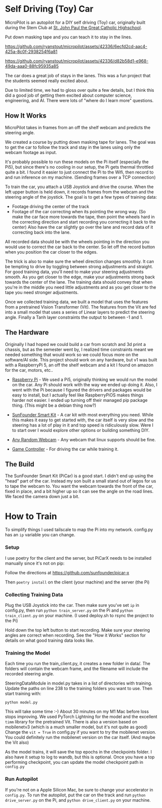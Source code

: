 # Self Driving (Toy) Car

MicroPilot is an autopilot for a DIY self driving (Toy) car, originally built during the Stem Club at [St. John Paul the Great Catholic Highschool](https://www.jpthegreatdenver.org/).

Put down masking tape and you can teach it to stay in the lines.

https://github.com/ryanstout/micropilot/assets/42336/6ecfd2cd-aac4-425a-8c0f-2938254f6a81

https://github.com/ryanstout/micropilot/assets/42336/d82b58d1-e968-49da-aaa0-88fc95935a85


The car does a great job of stays in the lanes. This was a fun project that the students seemed really excited about.

Due to limited time, we had to gloss over quite a few details, but I think this did a good job of getting them excited about computer science, engineering, and AI. There were lots of "where do I learn more" questions.

## How It Works

MicroPilot takes in frames from an off the shelf webcam and predicts the steering angle.

We created a course by putting down masking tape for lanes. The goal was to get the car to follow the track and stay in the lanes using only the webcam footage as input.

It's probably possible to run these models on the Pi itself (especially the Pi5), but since there's no cooling in our setup, the Pi gets thermal throttled quite a bit. I found it easier to just connect the Pi to the Wifi, then record to and run inference on my machine. (Sending frames over a TCP connection)

To train the car, you attach a USB Joystick and drive the course. When the left upper button is held down, it records frames from the webcam and the steering angle of the joystick. The goal is to get a few types of training data:

- Footage driving the center of the track
- Footage of the car correcting when its pointing the wrong way. (So make the car face more towards the tape, then point the wheels hard in the correcting direction and start recording you correcting it back to the center) Also have the car slightly go over the lane and record data of it correcting back into the lane.

All recorded data should be with the wheels pointing in the direction you would use to correct the car back to the center. So let off the record button when you position the car closer to the edges.

The trick is also to make sure the wheel direction changes smoothly. It can be tempting to drive by toggling between strong adjustments and straight. For good training data, you'll need to make your steering adjustments smooth. As you get closer to the edge, make your adjustments strong back towards the center of the lane. The training data should convey that when you're in the middle you need little adjustments and as you get closer to the tape you need stronger adjustments.

Once we collected training data, we built a model that uses the features from a pretrained Vision Transformer (Vit). The features from the Vit are fed into a small model that uses a series of Linear layers to predict the steering angle. Finally a Tanh layer constraints the output to between -1 and 1.

## The Hardware

Originally I had hoped we could build a car from scratch and 3d print a chassis, but as the semester went by, I realized time constraints meant we needed something that would work so we could focus more on the software/AI side. This project should work on any hardware, but v1 was built with a RaspberryPi 5, an off the shelf webcam and a kit I found on amazon for the car, motors, etc.. 


- [Raspberry Pi](https://www.amazon.com/Raspberry-Model-2019-Quad-Bluetooth) - We used a Pi5, originally thinking we would run the model on the car. Any Pi should work with the way we ended up doing it. Also, I went with the Pi because I figured the drivers and packages would be easy to install, but I actually feel like RaspberryPiOS makes things harder not easier. I ended up turning off their managed pip package thing. (This might be a debian thing now?)

- [SunFounder Smart Kit](https://www.amazon.com/gp/product/B0CGLPF29H/) - A car kit with most everything you need. While this makes it easy to get started with, the car itself is very slow and the steering has a lot of play in it and top speed is ridiculously slow. Were I to start over I would explore other options or building something DIY.

- [Any Random Webcam](https://www.amazon.com/gp/product/B0092QJRPC/) - Any webcam that linux supports should be fine.

- [Game Controller](https://www.amazon.com/gp/product/B003VAHYQY/) - For driving the car while training it.

## The Build

The SunFounder Smart Kit (PiCar) is a good start. I didn't end up using the "head" part of the car. Instead my son built a small stand out of legos for us to tape the webcam to. You want the webcam towards the front of the car, fixed in place, and a bit higher up so it can see the angle on the road lines. We faced the camera down just a bit.


# How to Train

To simplify things I used tailscale to map the Pi into my network. config.py has an `ip` variable you can change.

### Setup

I use poetry for the client and the server, but PiCarX needs to be installed manually since it's not on pip:

Follow the directions at https://github.com/sunfounder/picar-x

Then `poetry install` on the client (your machine) and the server (the Pi)

### Collecting Training Data

Plug the USB Joystick into the car. Then make sure you've set `ip` in config.py, then run `python train_server.py` on the Pi and `python train_client.py` on your machine. (I used deploy.sh to rsync the project to the Pi)

Hold down the top left button to start recording. Make sure your steering angles are correct when recording. See the "How it Works" section for details on what good training data looks like.

### Training the Model

Each time you run the train_client.py, it creates a new folder in data/. The folders will contain the webcam frame, and the filename will include the recorded steering angle.

SteeringDataModule in model.py takes in a list of directories with training. Update the paths on line 238 to the training folders you want to use. Then start training with:

```
python model.py
```

This will take some time :-) About 30 minutes on my M1 Mac before loss stops improving. We used PyTorch Lightning for the model and the excellent `timm` library for the pretrained Vit. There is also a version based on mobilenetv3 (which is a much smaller model, but it's not quite as good) Change the `vit = True` in config.py if you want to try the mobilenet version. You could definitely run the mobilenet version on the car itself. (And maybe the Vit also)

As the model trains, it will save the top epochs in the checkpoints folder. I also have it setup to log to wandb, but this is optional. Once you have a top performing checkpoint, you can update the model checkpoint path in `config.py`

### Run Autopilot

If you're not on a Apple Silicon Mac, be sure to change your accelerator in `config.py`. To run the autopilot, put the car on the track and run `python drive_server.py` on the Pi, and `python drive_client.py` on your machine.
